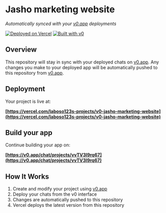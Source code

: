 # Jasho marketing website

*Automatically synced with your [v0.app](https://v0.app) deployments*

[![Deployed on Vercel](https://img.shields.io/badge/Deployed%20on-Vercel-black?style=for-the-badge&logo=vercel)](https://vercel.com/laboso123s-projects/v0-jasho-marketing-website)
[![Built with v0](https://img.shields.io/badge/Built%20with-v0.app-black?style=for-the-badge)](https://v0.app/chat/projects/vvTV3l9rq67)

## Overview

This repository will stay in sync with your deployed chats on [v0.app](https://v0.app).
Any changes you make to your deployed app will be automatically pushed to this repository from [v0.app](https://v0.app).

## Deployment

Your project is live at:

**[https://vercel.com/laboso123s-projects/v0-jasho-marketing-website](https://vercel.com/laboso123s-projects/v0-jasho-marketing-website)**

## Build your app

Continue building your app on:

**[https://v0.app/chat/projects/vvTV3l9rq67](https://v0.app/chat/projects/vvTV3l9rq67)**

## How It Works

1. Create and modify your project using [v0.app](https://v0.app)
2. Deploy your chats from the v0 interface
3. Changes are automatically pushed to this repository
4. Vercel deploys the latest version from this repository
